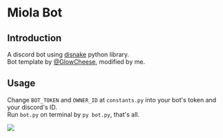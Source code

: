 # Miola Bot

## Introduction
A discord bot using [disnake](https://docs.disnake.dev/en/stable/) python library.
<br>
Bot template by [@GlowCheese](https://github.com/GlowCheese), modified by me.

## Usage
Change ``BOT_TOKEN`` and ``OWNER_ID`` at ``constants.py`` into your bot's token and your discord's ID.
<br>
Run ``bot.py`` on terminal by ``py bot.py``, that's all.

![](https://img.shields.io/github/last-commit/caodoc/Miola-DiscordBot?style="flat-square"&color="94a4ff")